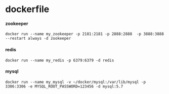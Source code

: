 # dockerfile


#### zookeeper

````
docker run --name my_zookeeper -p 2181:2181 -p 2888:2888  -p 3888:3888 --restart always -d zookeeper
````

#### redis

````
docker run --name my_redis -p 6379:6379 -d redis
````

#### mysql

````
docker run --name my_mysql -v ~/docker/mysql:/var/lib/mysql -p 3306:3306 -e MYSQL_ROOT_PASSWORD=123456 -d mysql:5.7
````
